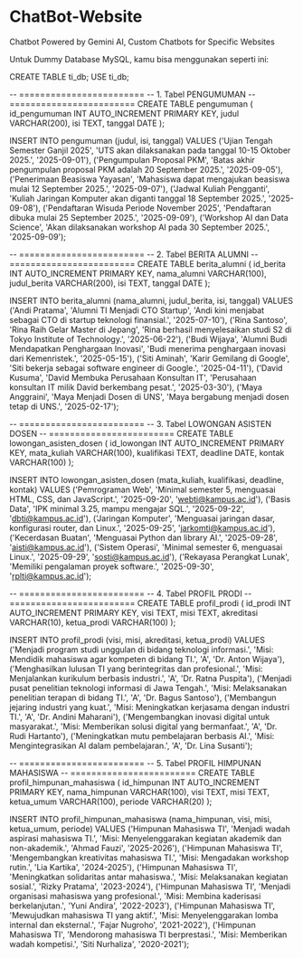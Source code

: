 # ChatBot-Website
Chatbot Powered by Gemini AI, Custom Chatbots for Specific Websites


Untuk Dummy Database MySQL, kamu bisa menggunakan seperti ini:

CREATE TABLE ti_db;
USE ti_db;

-- ========================
-- 1. Tabel PENGUMUMAN
-- ========================
CREATE TABLE pengumuman (
    id_pengumuman INT AUTO_INCREMENT PRIMARY KEY,
    judul VARCHAR(200),
    isi TEXT,
    tanggal DATE
);

INSERT INTO pengumuman (judul, isi, tanggal) VALUES
('Ujian Tengah Semester Ganjil 2025', 'UTS akan dilaksanakan pada tanggal 10-15 Oktober 2025.', '2025-09-01'),
('Pengumpulan Proposal PKM', 'Batas akhir pengumpulan proposal PKM adalah 20 September 2025.', '2025-09-05'),
('Penerimaan Beasiswa Yayasan', 'Mahasiswa dapat mengajukan beasiswa mulai 12 September 2025.', '2025-09-07'),
('Jadwal Kuliah Pengganti', 'Kuliah Jaringan Komputer akan diganti tanggal 18 September 2025.', '2025-09-08'),
('Pendaftaran Wisuda Periode November 2025', 'Pendaftaran dibuka mulai 25 September 2025.', '2025-09-09'),
('Workshop AI dan Data Science', 'Akan dilaksanakan workshop AI pada 30 September 2025.', '2025-09-09');

-- ========================
-- 2. Tabel BERITA ALUMNI
-- ========================
CREATE TABLE berita_alumni (
    id_berita INT AUTO_INCREMENT PRIMARY KEY,
    nama_alumni VARCHAR(100),
    judul_berita VARCHAR(200),
    isi TEXT,
    tanggal DATE
);

INSERT INTO berita_alumni (nama_alumni, judul_berita, isi, tanggal) VALUES
('Andi Pratama', 'Alumni TI Menjadi CTO Startup', 'Andi kini menjabat sebagai CTO di startup teknologi finansial.', '2025-07-10'),
('Rina Santoso', 'Rina Raih Gelar Master di Jepang', 'Rina berhasil menyelesaikan studi S2 di Tokyo Institute of Technology.', '2025-06-22'),
('Budi Wijaya', 'Alumni Budi Mendapatkan Penghargaan Inovasi', 'Budi menerima penghargaan inovasi dari Kemenristek.', '2025-05-15'),
('Siti Aminah', 'Karir Gemilang di Google', 'Siti bekerja sebagai software engineer di Google.', '2025-04-11'),
('David Kusuma', 'David Membuka Perusahaan Konsultan IT', 'Perusahaan konsultan IT milik David berkembang pesat.', '2025-03-30'),
('Maya Anggraini', 'Maya Menjadi Dosen di UNS', 'Maya bergabung menjadi dosen tetap di UNS.', '2025-02-17');

-- ========================
-- 3. Tabel LOWONGAN ASISTEN DOSEN
-- ========================
CREATE TABLE lowongan_asisten_dosen (
    id_lowongan INT AUTO_INCREMENT PRIMARY KEY,
    mata_kuliah VARCHAR(100),
    kualifikasi TEXT,
    deadline DATE,
    kontak VARCHAR(100)
);

INSERT INTO lowongan_asisten_dosen (mata_kuliah, kualifikasi, deadline, kontak) VALUES
('Pemrograman Web', 'Minimal semester 5, menguasai HTML, CSS, dan JavaScript.', '2025-09-20', 'webti@kampus.ac.id'),
('Basis Data', 'IPK minimal 3.25, mampu mengajar SQL.', '2025-09-22', 'dbti@kampus.ac.id'),
('Jaringan Komputer', 'Menguasai jaringan dasar, konfigurasi router, dan Linux.', '2025-09-25', 'jarkomti@kampus.ac.id'),
('Kecerdasan Buatan', 'Menguasai Python dan library AI.', '2025-09-28', 'aisti@kampus.ac.id'),
('Sistem Operasi', 'Minimal semester 6, menguasai Linux.', '2025-09-29', 'sosti@kampus.ac.id'),
('Rekayasa Perangkat Lunak', 'Memiliki pengalaman proyek software.', '2025-09-30', 'rplti@kampus.ac.id');

-- ========================
-- 4. Tabel PROFIL PRODI
-- ========================
CREATE TABLE profil_prodi (
    id_prodi INT AUTO_INCREMENT PRIMARY KEY,
    visi TEXT,
    misi TEXT,
    akreditasi VARCHAR(10),
    ketua_prodi VARCHAR(100)
);

INSERT INTO profil_prodi (visi, misi, akreditasi, ketua_prodi) VALUES
('Menjadi program studi unggulan di bidang teknologi informasi.', 'Misi: Mendidik mahasiswa agar kompeten di bidang TI.', 'A', 'Dr. Anton Wijaya'),
('Menghasilkan lulusan TI yang berintegritas dan profesional.', 'Misi: Menjalankan kurikulum berbasis industri.', 'A', 'Dr. Ratna Puspita'),
('Menjadi pusat penelitian teknologi informasi di Jawa Tengah.', 'Misi: Melaksanakan penelitian terapan di bidang TI.', 'A', 'Dr. Bagus Santoso'),
('Membangun jejaring industri yang kuat.', 'Misi: Meningkatkan kerjasama dengan industri TI.', 'A', 'Dr. Andini Maharani'),
('Mengembangkan inovasi digital untuk masyarakat.', 'Misi: Memberikan solusi digital yang bermanfaat.', 'A', 'Dr. Rudi Hartanto'),
('Meningkatkan mutu pembelajaran berbasis AI.', 'Misi: Mengintegrasikan AI dalam pembelajaran.', 'A', 'Dr. Lina Susanti');

-- ========================
-- 5. Tabel PROFIL HIMPUNAN MAHASISWA
-- ========================
CREATE TABLE profil_himpunan_mahasiswa (
    id_himpunan INT AUTO_INCREMENT PRIMARY KEY,
    nama_himpunan VARCHAR(100),
    visi TEXT,
    misi TEXT,
    ketua_umum VARCHAR(100),
    periode VARCHAR(20)
);

INSERT INTO profil_himpunan_mahasiswa (nama_himpunan, visi, misi, ketua_umum, periode) VALUES
('Himpunan Mahasiswa TI', 'Menjadi wadah aspirasi mahasiswa TI.', 'Misi: Menyelenggarakan kegiatan akademik dan non-akademik.', 'Ahmad Fauzi', '2025-2026'),
('Himpunan Mahasiswa TI', 'Mengembangkan kreativitas mahasiswa TI.', 'Misi: Mengadakan workshop rutin.', 'Lia Kartika', '2024-2025'),
('Himpunan Mahasiswa TI', 'Meningkatkan solidaritas antar mahasiswa.', 'Misi: Melaksanakan kegiatan sosial.', 'Rizky Pratama', '2023-2024'),
('Himpunan Mahasiswa TI', 'Menjadi organisasi mahasiswa yang profesional.', 'Misi: Membina kaderisasi berkelanjutan.', 'Yuni Andira', '2022-2023'),
('Himpunan Mahasiswa TI', 'Mewujudkan mahasiswa TI yang aktif.', 'Misi: Menyelenggarakan lomba internal dan eksternal.', 'Fajar Nugroho', '2021-2022'),
('Himpunan Mahasiswa TI', 'Mendorong mahasiswa TI berprestasi.', 'Misi: Memberikan wadah kompetisi.', 'Siti Nurhaliza', '2020-2021');
